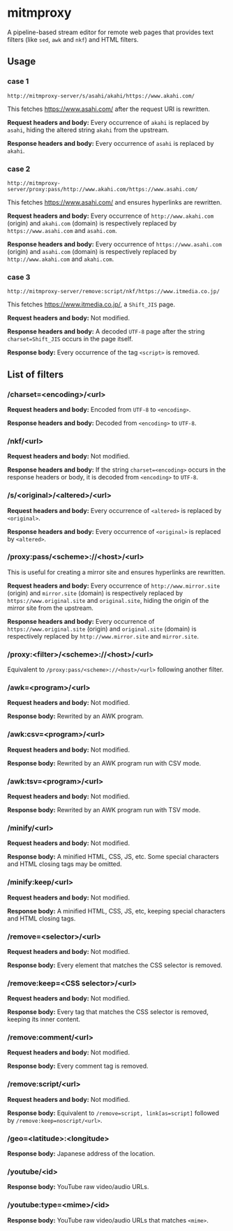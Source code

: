 # mitmproxy
A pipeline-based stream editor for remote web pages that provides text filters (like ```sed```, ```awk``` and ```nkf```) and HTML filters.

## Usage

### case 1
```http://mitmproxy-server/s/asahi/akahi/https://www.akahi.com/```

This fetches https://www.asahi.com/ after the request URI is rewritten.

**Request headers and body:** Every occurrence of ```akahi``` is replaced by ```asahi```, hiding the altered string ```akahi``` from the upstream.

**Response headers and body:** Every occurrence of ```asahi``` is replaced by ```akahi```.

### case 2
```http://mitmproxy-server/proxy:pass/http://www.akahi.com/https://www.asahi.com/```

This fetches https://www.asahi.com/ and ensures hyperlinks are rewritten.

**Request headers and body:** Every occurrence of ```http://www.akahi.com``` (origin) and ```akahi.com``` (domain) is respectively replaced by ```https://www.asahi.com``` and ```asahi.com```.

**Response headers and body:** Every occurrence of ```https://www.asahi.com``` (origin) and ```asahi.com``` (domain) is respectively replaced by ```http://www.akahi.com``` and ```akahi.com```.

### case 3

```http://mitmproxy-server/remove:script/nkf/https://www.itmedia.co.jp/```

This fetches https://www.itmedia.co.jp/, a ```Shift_JIS``` page.

**Request headers and body:** Not modified.

**Response headers and body:** A decoded ```UTF-8``` page after the string ```charset=Shift_JIS``` occurs in the page itself.

**Response body:** Every occurrence of the tag ```<script>``` is removed.

## List of filters

### /charset=\<encoding\>/\<url\>

**Request headers and body:** Encoded from ```UTF-8``` to ```<encoding>```.

**Response headers and body:** Decoded from ```<encoding>``` to ```UTF-8```.

### /nkf/\<url\>

**Request headers and body:** Not modified.

**Response headers and body:** If the string ```charset=<encoding>``` occurs in the response headers or body, it is decoded from ```<encoding>``` to ```UTF-8```.

### /s/\<original\>/\<altered\>/\<url\>

**Request headers and body:** Every occurrence of ```<altered>``` is replaced by ```<original>```.

**Response headers and body:** Every occurrence of ```<original>``` is replaced by ```<altered>```.

### /proxy:pass/\<scheme\>://\<host\>/\<url\>

This is useful for creating a mirror site and ensures hyperlinks are rewritten.

**Request headers and body:** Every occurrence of ```http://www.mirror.site``` (origin) and ```mirror.site``` (domain) is respectively replaced by ```https://www.original.site``` and ```original.site```, hiding the origin of the mirror site from the upstream.

**Response headers and body:** Every occurrence of ```https://www.original.site``` (origin) and ```original.site``` (domain) is respectively replaced by ```http://www.mirror.site``` and ```mirror.site```.

### /proxy:\<filter\>/\<scheme\>://\<host\>/\<url\>

Equivalent to ```/proxy:pass/<scheme>://<host>/<url>``` following another filter.

### /awk=\<program\>/\<url\>

**Request headers and body:** Not modified.

**Response body:** Rewrited by an AWK program.

### /awk:csv=\<program\>/\<url\>

**Request headers and body:** Not modified.

**Response body:** Rewrited by an AWK program run with CSV mode.

### /awk:tsv=\<program\>/\<url\>

**Request headers and body:** Not modified.

**Response body:** Rewrited by an AWK program run with TSV mode.

### /minify/\<url\>

**Request headers and body:** Not modified.

**Response body:** A minified HTML, CSS, JS, etc. Some special characters and HTML closing tags may be omitted.

### /minify:keep/\<url\>

**Request headers and body:** Not modified.

**Response body:** A minified HTML, CSS, JS, etc, keeping special characters and HTML closing tags.

### /remove=\<selector\>/\<url\>

**Request headers and body:** Not modified.

**Response body:** Every element that matches the CSS selector is removed.

### /remove:keep=\<CSS selector\>/\<url\>

**Request headers and body:** Not modified.

**Response body:** Every tag that matches the CSS selector is removed, keeping its inner content.

### /remove:comment/\<url\>

**Request headers and body:** Not modified.

**Response body:** Every comment tag is removed.

### /remove:script/\<url\>

**Request headers and body:** Not modified.

**Response body:** Equivalent to ```/remove=script, link[as=script]``` followed by ```/remove:keep=noscript/<url>```.

### /geo=\<latitude\>:\<longitude\>

**Response body:** Japanese address of the location.

### /youtube/\<id\>

**Response body:** YouTube raw video/audio URLs.

### /youtube:type=\<mime\>/\<id\>

**Response body:** YouTube raw video/audio URLs that matches ```<mime>```.
